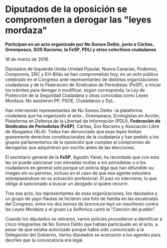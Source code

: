 # Diputados de la oposición se comprometen a derogar las "leyes mordaza"

**Participan en un acto organizado por No Somos Delito, junto a Cáritas, Greenpeace, SOS Racismo, la FeSP, PDLI y otros colectivos ciudadanos**

*16 de marzo de 2016.*

Diputados de Izquierda Unida-Unidad Popular, Nueva Canarias, Podemos, Compromis, ERC y EH-Bildu se han comprometido hoy, en un acto público celebrado en el Congreso ante representantes de distintas organizaciones ciudadanas y de la Federación de Sindicatos de Periodistas (FeSP), a iniciar los trámites para derogar o modificar, según corresponda, la Ley de Protección de la Seguridad Ciudadana y otras conocidas como Leyes Mordaza. No asistieron PP, PSOE, Ciudadanos y DyL.

Han intervenido representantes de No Somos Delito -la plataforma ciudadana que ha organizado el acto-, Greenpeace, Ecologistas en Acción, Plataforma en Defensa de la Libertad de Información (PDLI), **Federación de Sindicatos de Periodistas (FeSP)**, Cáritas, Sos Racismo y Asociación Libre de Abogados (ALA). Todos han denunciado que esas leyes limitan gravemente derechos constitucionales de la ciudadanía y han pedido a los grupos parlamentarios de la oposición que cumplan el compromiso de derogarlas que adquirieron por escrito antes de las elecciones.

El secretario general de la **FeSP**, Agustín Yanel, ha recordado que con esta ley se puede sancionar con elevadas multas a los periodistas o a los ciudadanos en general solo porque un policía diga que han difundido su imagen sin su permiso, incluso en el caso de que ese agente estuviera sobrepasándose en su actuación profesional. El juez no interviene, lo que obliga al sancionado a buscar un abogado si quiere recurrir.

Tras ese acto, los representantes de esas organizaciones, los diputados y un grupo de yayo-flautas se hicieron una foto de familia en las escalinatas del Congreso, entre los dos leones de bronce;se leyó un manifiesto contra las Leyes Mordaza y el grupo La Solfónica cantó la "Canción del pueblo".

Cuando los diputados se retiraron, varios policías procedieron a identificar a cinco integrantes de No Somos Delito que habían participado en el acto, a pesar de que estaba autorizado porque había sido comunicado a la Delegación del Gobierno, Varios diputados se acercaron a los agentes para decirles que la convocatoria era legal.
